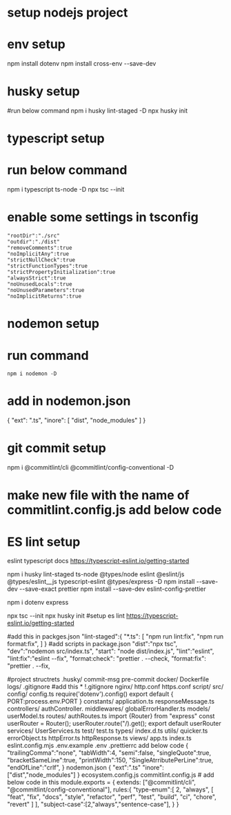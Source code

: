 # setup nodejs project
# env setup
 npm install dotenv
 npm install cross-env --save-dev

# husky setup
#run below command
npm i husky lint-staged -D
npx husky init

# typescript setup

# run below command

npm i typescript ts-node -D
npx tsc --init

# enable some settings in tsconfig

    "rootDir":"./src"
    "outdir":"./dist"
    "removeComments":true
    "noImplicitAny":true
    "strictNullCheck":true
    "strictFunctionTypes":true
    "strictPropertyInitialization":true
    "alwaysStrict":true
    "noUnusedLocals":true
    "noUnusedParameters":true
    "noImplicitReturns":true

# nodemon setup

# run command

    npm i nodemon -D

# add in nodemon.json

{
"ext": ".ts",
"inore": [
"dist",
"node_modules"
]
}
# git commit setup
npm i @commitlint/cli @commitlint/config-conventional -D


# make new file with the name of commitlint.config.js add below code


# ES lint setup

eslint typescript docs https://typescript-eslint.io/getting-started


npm i husky lint-staged ts-node @types/node  eslint @eslint/js @types/eslint\_\_js typescript-eslint @types/express -D
npm install --save-dev --save-exact prettier
npm install --save-dev eslint-config-prettier

npm i dotenv express

npx tsc --init
npx husky init
#setup es lint
https://typescript-eslint.io/getting-started

#add this in packges.json
"lint-staged":{
"\*.ts": [
"npm run lint:fix",
"npm run format:fix",
]
}
#add scripts in package.json
"dist":"npx tsc",
"dev":"nodemon src/index.ts",
"start": "node dist/index.js",
"lint":"eslint",
"lint:fix":"eslint --fix",
"format:check": "prettier . --check,
"format:fix": "prettier . --fix,

#project structrets
.husky/
commit-msg
pre-commit
docker/
Dockerfile
logs/
.gitignore
#add this \*
!.gitignore
nginx/
http.conf
https.conf
script/
src/
config/
config.ts
require('dotenv').config()
export default {
PORT:process.env.PORT
}
constants/
application.ts
responseMessage.ts
controllers/
authController.
middlewares/
globalErrorHandler.ts
models/
userModel.ts
routes/
authRoutes.ts
import {Router} from "express"
const userRouter = Router();
userRouter.route("/).get();
export default userRouter
services/
UserServices.ts
test/
test.ts
types/
index.d.ts
utils/
quicker.ts
errorObject.ts
httpError.ts
httpResponse.ts
views/
app.ts
index.ts
eslint.config.mjs
.env.example
.env
.prettierrc
add below code
{
"trailingComma":"none",
"tabWidth":4,
"semi":false,
"singleQuote":true,
"bracketSameLine":true,
"printWidth":150,
"SingleAtrributePerLine":true,
"endOfLine":"crlf",
}
nodemon.json
{
"ext":".ts"
"inore":["dist","node_modules"]
}
ecosystem.config.js
commitlint.config.js # add below code in this
module.exports = {
extends: ["@commitlint/cli", "@commitlint/config-conventional"],
rules:{
"type-enum":[
2,
"always",
[
"feat",
"fix",
"docs",
"style",
"refactor",
"perf",
"test",
"build",
"ci",
"chore",
"revert"
]
],
"subject-case":[2,"always","sentence-case"],
}
}
